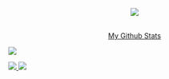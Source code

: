 <p align="center">
<a href="https://github.com/Zy8712">
    <img src="https://github-stats-alpha.vercel.app/api?username=Zy8712&cc=010101&tc=37BCF6&ic=fff&bc=0000&count_private=true"> 
</p>
    
<p align="center">
<br>
My Github Stats

![](http://github-profile-summary-cards.vercel.app/api/cards/profile-details?username=Zy8712&theme=tokyonight) 

![](http://github-profile-summary-cards.vercel.app/api/cards/repos-per-language?username=Zy8712&theme=tokyonight) 
![](http://github-profile-summary-cards.vercel.app/api/cards/most-commit-language?username=Zy8712&theme=tokyonight)


<br>
</p>
